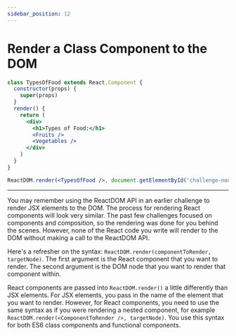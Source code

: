 ```yaml
---
sidebar_position: 12
---
```


# Render a Class Component to the DOM

```jsx
class TypesOfFood extends React.Component {
  constructor(props) {
    super(props)
  }
  render() {
    return (
      <div>
        <h1>Types of Food:</h1>
        <Fruits />
        <Vegetables />
      </div>
    )
  }
}

ReactDOM.render(<TypesOfFood />, document.getElementById('challenge-node'))
```

---

You may remember using the ReactDOM API in an earlier challenge to render JSX elements to the DOM. The process for rendering React components will look very similar. The past few challenges focused on components and composition, so the rendering was done for you behind the scenes. However, none of the React code you write will render to the DOM without making a call to the ReactDOM API.

Here's a refresher on the syntax: `ReactDOM.render(componentToRender, targetNode)`. The first argument is the React component that you want to render. The second argument is the DOM node that you want to render that component within.

React components are passed into `ReactDOM.render()` a little differently than JSX elements. For JSX elements, you pass in the name of the element that you want to render. However, for React components, you need to use the same syntax as if you were rendering a nested component, for example `ReactDOM.render(<ComponentToRender />, targetNode)`. You use this syntax for both ES6 class components and functional components.
